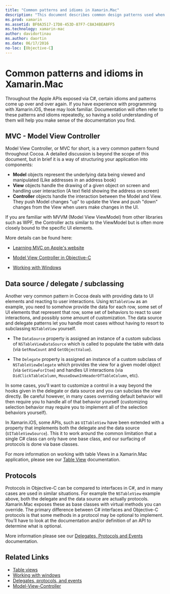 ```yaml
---
title: "Common patterns and idioms in Xamarin.Mac"
description: "This document describes common design patterns used when building Xamarin.Mac apps. It discusses the model-view-controller pattern, the data source and delegate patterns, and protocols."
ms.prod: xamarin
ms.assetid: BF0A3517-17D8-453D-87F7-C8A34BEA8FF5
ms.technology: xamarin-mac
author: davidortinau
ms.author: daortin
ms.date: 06/17/2016
no-loc: [Objective-C]
---
```


# Common patterns and idioms in Xamarin.Mac

Throughout the Apple APIs exposed via C#, certain idioms and patterns come up over and over again. If you have experience with programming with Xamarin.iOS, these may look familiar. Documentation will often refer to these patterns and idioms repeatedly, so having a solid understanding of them will help you make sense of the documentation you find.

## MVC - Model View Controller

Model View Controller, or MVC for short, is a very common pattern found throughout Cocoa. A detailed discussion is beyond the scope of this document, but in brief it is a way of structuring your application into components:

- **Model** objects represent the underlying data being viewed and manipulated (Like addresses in an address book)
- **View** objects handle the drawing of a given object on screen and handling user interaction (A text field showing the address on screen)
- **Controller** objects handle the interaction between the Model and View. They push Model changes "up" to update the View and push "down" changes from the View when users make changes in the UI.

If you are familiar with MVVM (Model View ViewModel) from other libraries such as WPF, the Controller acts similar to the ViewModel but is often more closely bound to the specific UI elements.

More details can be found here:

- [Learning MVC on Apple's website](https://developer.apple.com/library/ios/documentation/general/conceptual/devpedia-cocoacore/MVC.html)

- [Model View Controller in Objective-C](https://developer.apple.com/library/ios/documentation/general/conceptual/CocoaEncyclopedia/Model-View-Controller/Model-View-Controller.html)
- [Working with Windows](~/mac/user-interface/window.md)

## Data source / delegate / subclassing

Another very common pattern in Cocoa deals with providing data to UI elements and reacting to user interactions. Using `NSTableView` as an example, you need to somehow provide the data for each row, some set of UI elements that represent that row, some set of behaviors to react to user interactions, and possibly some amount of customization. The data source and delegate patterns let you handle most cases without having to resort to subclassing `NSTableView` yourself.

- The `DataSource` property is assigned an instance of a custom subclass of `NSTableViewDataSource` which is called to populate the table with data (via `GetRowCount` and `GetObjectValue`).

- The `Delegate` property is assigned an instance of a custom subclass of `NSTableViewDelegate` which provides the view for a given model object (via `GetViewForItem`) and handles UI interactions (via `DidClickTableColumn`, `MouseDownInHeaderOfTableColumn`, etc).

In some cases, you’ll want to customize a control in a way beyond the hooks given in the delegate or data source and you can subclass the view directly. Be careful however, in many cases overriding default behavior will then require you to handle all of that behavior yourself (customizing selection behavior may require you to implement all of the selection behaviors yourself).

In Xamarin.iOS, some APIs, such as `UITableView` have been extended with a property that implements both the delegate and the data source (`UITableViewSource`). This it to work around the common limitation that a single C# class can only have one base class, and our surfacing of protocols is done via base classes.

For more information on working with table VIews in a Xamarin.Mac application, please see our [Table View](~/mac/user-interface/table-view.md) documentation.

## Protocols

Protocols in Objective-C can be compared to interfaces in C#, and in many cases are used in similar situations. For example the `NSTableView` example above, both the delegate and the data source are actually protocols. Xamarin.Mac exposes these as  base classes with virtual methods you can override. The primary difference between C# interfaces and Objective-C protocols is that some methods in a protocol may be optional to implement. You’ll have to look at the documentation and/or definition of an API to determine what is optional.

More information please see our [Delegates, Protocols and Events](~/ios/app-fundamentals/delegates-protocols-and-events.md) documentation.

## Related Links

- [Table views](~/mac/user-interface/table-view.md)
- [Working with windows](~/mac/user-interface/window.md)
- [Delegates, protocols, and events](~/ios/app-fundamentals/delegates-protocols-and-events.md)
- [Model-View-Controller](https://developer.apple.com/library/ios/documentation/general/conceptual/CocoaEncyclopedia/Model-View-Controller/Model-View-Controller.html)
